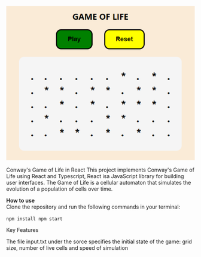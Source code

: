 <p align="center">
  <img src="https://github.com/EliasW/game-of-life/blob/master/src/game-of-life.png" alt="[Conway's Game of Life in React]">
</p>

Conway's Game of Life in React
This project implements Conway's Game of Life using React and Typescript, React isa JavaScript library for building user interfaces. The Game of Life is a cellular automaton that simulates the evolution of a population of cells over time.

<strong>How to use </strong> <br>
Clone the repository and run the following commands in your terminal:

<code>npm install
npm start</code>

Key Features

The file input.txt under the sorce specifies the initial state of the game:
grid size, number of live cells and speed of simulation
